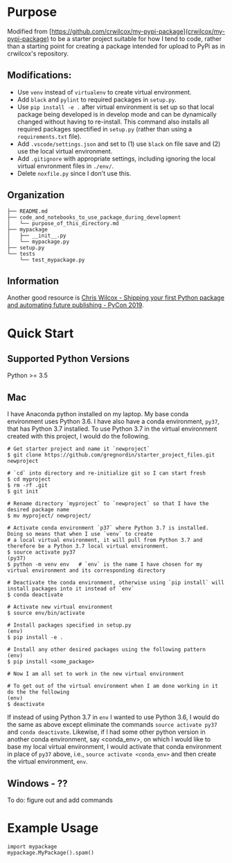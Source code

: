 # Purpose

Modified from [https://github.com/crwilcox/my-pypi-package](crwilcox/my-pypi-package) to be a starter project suitable for how I tend to code, rather than a starting point for creating a package intended for upload to PyPi as in crwilcox's repository.

## Modifications:

- Use `venv` instead of `virtualenv` to create virtual environment.
- Add `black` and `pylint` to required packages in `setup.py`.
- Use `pip install -e .` after virtual environment is set up so that local package being developed is in develop mode and can be dynamically changed without having to re-install. This command also installs all required packages spectified in `setup.py` (rather than using a `requirements.txt` file).
- Add `.vscode/settings.json` and set to (1) use `black` on file save and (2) use the local virtual environment.
- Add `.gitignore` with appropriate settings, including ignoring the local virtual envronment files in `./env/`.
- Delete `noxfile.py` since I don't use this.

## Organization

    ├── README.md
    ├── code_and_notebooks_to_use_package_during_development
    │   └── purpose_of_this_directory.md
    ├── mypackage
    │   ├── __init__.py
    │   └── mypackage.py
    ├── setup.py
    └── tests
        └── test_mypackage.py

## Information

Another good resource is [Chris Wilcox - Shipping your first Python package and automating future publishing - PyCon 2019](https://www.youtube.com/watch?v=P3dY3uDmnkU).

# Quick Start

## Supported Python Versions

Python >= 3.5

## Mac

I have Anaconda python installed on my laptop. My base conda environment uses Python 3.6. I have also have a conda environment, `py37`, that has Python 3.7 installed. To use Python 3.7 in the virtual environment created with this project, I would do the following.

    # Get starter project and name it `newproject`
    $ git clone https://github.com/gregnordin/starter_project_files.git newproject

    # `cd` into directory and re-initialize git so I can start fresh
    $ cd myproject
    $ rm -rf .git
    $ git init

    # Rename directory `myproject` to `newproject` so that I have the desired package name
    $ mv myproject/ newproject/

    # Activate conda environment `p37` where Python 3.7 is installed. Doing so means that when I use `venv` to create
    # a local virtual environment, it will pull from Python 3.7 and therefore be a Python 3.7 local virtual environment.
    $ source activate py37
    (py37)
    $ python -m venv env   # `env` is the name I have chosen for my virtual environment and its corresponding directory

    # Deactivate the conda environment, otherwise using `pip install` will install packages into it instead of `env`
    $ conda deactivate

    # Activate new virtual environment
    $ source env/bin/activate

    # Install packages specified in setup.py
    (env)
    $ pip install -e .

    # Install any other desired packages using the following pattern
    (env)
    $ pip install <some_package>

    # Now I am all set to work in the new virtual environment

    # To get out of the virtual environment when I am done working in it do the the following
    (env)
    $ deactivate

If instead of using Python 3.7 in `env` I wanted to use Python 3.6, I would do the same as above except eliminate the commands `source activate py37` and `conda deactivate`. Likewise, if I had some other python version in another conda environment, say <conda_env>, on which I would like to base my local virtual environment, I would activate that conda environment in place of `py37` above, i.e., `source activate <conda_env>` and then create the virtual environment, `env`.

## Windows - ??

To do: figure out and add commands

# Example Usage

```
import mypackage
mypackage.MyPackage().spam()
```
